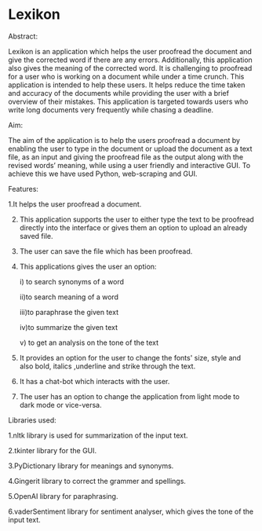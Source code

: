 # Lexikon

Abstract:

Lexikon is an application which helps the user proofread the document and give the corrected word if there are any errors. Additionally, this application also gives the meaning of the corrected word.
It is challenging to proofread for a user who is working on a document while under a time crunch. This application is intended to help these users. It helps reduce the time taken and accuracy of the documents while providing the user with a brief overview of their mistakes.
This application is targeted towards users who write long documents very frequently while chasing a deadline.

Aim:

The aim of the application is to help the users proofread a document by enabling the user to type in the document or upload the document as a text file, as an input and giving the proofread file as the output along with the revised words’ meaning, while using a user friendly and interactive  GUI.
To achieve this we have used Python, web-scraping and GUI.

Features:

1.It helps the user proofread a document.

2. This application supports the user to either type the text to be proofread directly into the interface or gives them an option to upload an already saved file.
   
3. The user can save the file which has been proofread.

4. This applications gives the user an option:

   i) to search synonyms of a word

   ii)to search meaning of a word

   iii)to paraphrase the given text

   iv)to summarize the given text

   v) to get an analysis on the tone of the text

6. It provides an option for the user to change the fonts' size, style and also bold, italics ,underline and strike through the text.

7. It has a chat-bot which interacts with the user.

8. The user has an option to change the application from light mode to dark mode or vice-versa.


Libraries used:

1.nltk library is used for summarization of the input text.

2.tkinter library for the GUI.

3.PyDictionary library for meanings and synonyms.

4.Gingerit library to correct the grammer and spellings.

5.OpenAI library for paraphrasing.

6.vaderSentiment library for sentiment analyser, which gives the tone of the input text.





